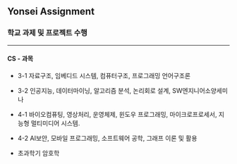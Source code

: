 ## Yonsei Assignment

### 학교 과제 및  프로젝트 수행
----------------------
#### CS - 과목 

* 3-1 자료구조, 임베디드 시스템, 컴퓨터구조, 프로그래밍 언어구조론 

* 3-2 인공지능, 데이터마이닝, 알고리즘 분석, 논리회로 설계, SW엔지니어소양세미나

* 4-1 바이오컴퓨팅, 영상처리, 운영체제, 윈도우 프로그래밍, 마이크로프로세서, 지능형 멀티미디어 시스템. 

* 4-2 AI보안, 모바일 프로그래밍, 소프트웨어 공학, 그래프 이론 및 활용 

* 초과학기 암호학
  
